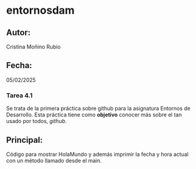 # entornosdam

## Autor: 
Cristina Moñino Rubio

## Fecha: 
05/02/2025

### Tarea 4.1 

Se trata de la primera práctica sobre github para la asignatura Entornos de Desarrollo. Esta práctica tiene como **objetivo** conocer más sobre el tan usado por todos, *github*.

## Principal:
Código para mostrar HolaMundo y además imprimir la fecha y hora actual con un método llamado desde el main. 